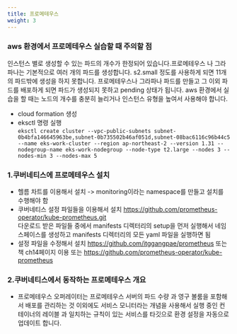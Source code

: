 ```yaml
---
title: 프로메테우스
weight: 3
---
```

### aws 환경에서 프로메테우스 실습할 때 주의할 점
인스턴스 별로 생성할 수 있는 파드의 개수가 한정되어 있습니다.프로메테우스 나 그라파나는 기본적으로 여러 개의 파드를 생성합니다. s2.small 정도를 사용하게 되면 11개의 파드밖에 생성을 하지 못합니다. 프로메테우스나 그라파나 파드를 만들고 그 이외 파드를 배포하게 되면 파드가 생성되지 못하고 pending 상태가 됩니다. aws 환경에서 실습을 할 때는 노드의 개수를 충분히 늘리거나 인스턴스 유형을 높여서 사용해야 합니다.
- cloud formation 생성
- eksctl 명령 실행   
  `eksctl create cluster --vpc-public-subnets subnet-0b4bfa146645963be,subnet-0b735502b46af051d,subnet-08bac6116c96b44c5 --name eks-work-cluster --region ap-northeast-2 --version 1.31 --nodegroup-name eks-work-nodegroup --node-type t2.large --nodes 3 --nodes-min 3 --nodes-max 5`

### 1.쿠버네티스에 프로메테우스 설치
- 헬름 차트를 이용해서 설치 -> monitoring이라는 namespace를 만들고 설치를 수행해야 함
- 쿠버네티스 설정 파일들을 이용해서 설치 https://github.com/prometheus-operator/kube-prometheus.git   
  다운로드 받은 파일들 중에서 manifests 디렉터리의 setup을 먼저 실행해서 네임스페이스를 생성하고 manifests 디렉터리의 모든 yaml 파일을 실행하면 됨
- 설정 파일을 수정해서 설치 https://github.com/itggangpae/prometheus 또는 책 ch14페이지 이용 또는 https://github.com/prometheus-operator/kube-prometheus

### 2.쿠버네티스에서 동작하는 프로메테우스 개요
- 프로메테우스 오퍼레이터는 프로메테우스 서버의 파드 수량 과 영구 볼룸을 포함해서 배포를 관리하는 것 이외에도 서비스 모니터라는 개념을 사용해서 실행 중인 컨테이너의 레이블 과 일치하는 규칙이 있는 서비스를 타깃으로 환경 설정을 자동으로 업데이트 합니다.